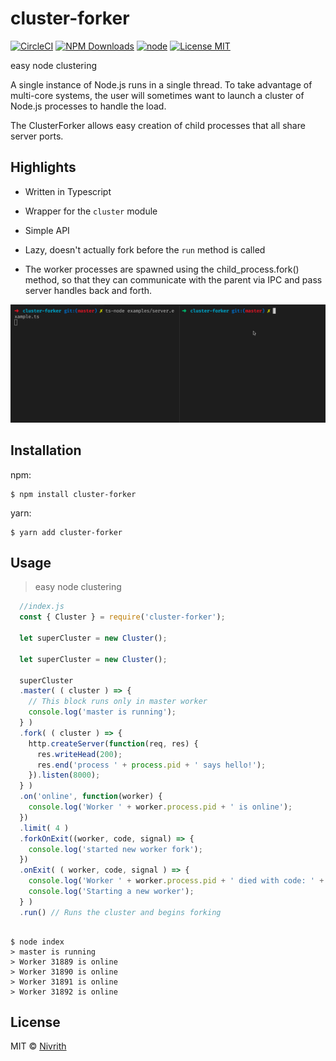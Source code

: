 # cluster-forker

[![CircleCI](https://circleci.com/gh/nivrith/cluster-forker/tree/master.svg?style=svg)](https://circleci.com/gh/nivrith/cluster-forker/tree/master)
[![NPM Downloads](https://img.shields.io/npm/dw/cluster-forker.svg)](https://www.npmjs.com/package/cluster-forker)
[![node](https://img.shields.io/node/v/cluster-forker.svg)](https://www.npmjs.com/package/cluster-forker)
[![License MIT](https://img.shields.io/github/license/nivrith/cluster-forker.svg)](https://github.com/nivrith/cluster-forker/blob/master/LICENSE)

easy node clustering

A single instance of Node.js runs in a single thread. To take advantage of multi-core systems, the user will sometimes want to launch a cluster of Node.js processes to handle the load.

The ClusterForker allows easy creation of child processes that all share server ports.

## Highlights

- Written in Typescript

- Wrapper for the `cluster` module

- Simple API

- Lazy, doesn't actually fork before the `run` method is called

- The worker processes are spawned using the child_process.fork() method, so that they can communicate with the parent via IPC and pass server handles back and forth.

<img src="cluster-forker.gif">

## Installation

npm:

```shell
$ npm install cluster-forker
```

yarn:

```shell
$ yarn add cluster-forker
```

## Usage

> easy node clustering

```js
  //index.js
  const { Cluster } = require('cluster-forker');

  let superCluster = new Cluster();

  let superCluster = new Cluster();

  superCluster
  .master( ( cluster ) => {
    // This block runs only in master worker
    console.log('master is running');
  } )
  .fork( ( cluster ) => {
    http.createServer(function(req, res) {
      res.writeHead(200);
      res.end('process ' + process.pid + ' says hello!');
    }).listen(8000);
  } )
  .on('online', function(worker) {
    console.log('Worker ' + worker.process.pid + ' is online');
  })
  .limit( 4 )
  .forkOnExit((worker, code, signal) => {
    console.log('started new worker fork');
  })
  .onExit( ( worker, code, signal ) => {
    console.log('Worker ' + worker.process.pid + ' died with code: ' + code + ', and signal: ' + signal);
    console.log('Starting a new worker');
  } )
  .run() // Runs the cluster and begins forking

```

```shell

$ node index
> master is running
> Worker 31889 is online
> Worker 31890 is online
> Worker 31891 is online
> Worker 31892 is online

```


## License

MIT © [Nivrith](https://github.com/nivrith)
